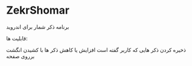 # ZekrShomar
برنامه ذکر شمار برای اندروید

قابلیت ها:

ذخیره کردن ذکر هایی که کاربر گفته است
افزایش یا کاهش ذکر ها با کشیدن انگشت برروی صفحه
